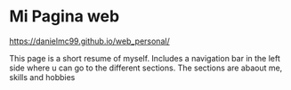 # Mi Pagina web
https://danielmc99.github.io/web_personal/

This page is a short resume of myself. Includes a navigation bar in the left side where u can go to the different sections. The sections are abaout me, skills and hobbies